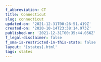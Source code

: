 ```yaml
---
f_abbreviation: CT
title: Connecticut
slug: connecticut
updated-on: '2021-12-31T00:26:51.419Z'
created-on: '2020-10-14T23:38:14.973Z'
published-on: '2021-12-31T00:35:44.056Z'
f_legal-disclaimer: false
f_sma-is-restricted-in-this-state: false
layout: '[states].html'
tags: states
---
```



